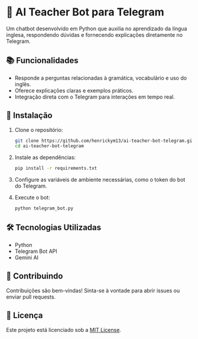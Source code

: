 # 🤖 AI Teacher Bot para Telegram

Um chatbot desenvolvido em Python que auxilia no aprendizado da língua inglesa, respondendo dúvidas e fornecendo explicações diretamente no Telegram.

## 📚 Funcionalidades

- Responde a perguntas relacionadas à gramática, vocabulário e uso do inglês.
- Oferece explicações claras e exemplos práticos.
- Integração direta com o Telegram para interações em tempo real.

## 🚀 Instalação

1. Clone o repositório:

   ```bash
   git clone https://github.com/henrickym13/ai-teacher-bot-telegram.git
   cd ai-teacher-bot-telegram
   ```

2. Instale as dependências:

   ```bash
   pip install -r requirements.txt
   ```

3. Configure as variáveis de ambiente necessárias, como o token do bot do Telegram.

4. Execute o bot:

   ```bash
   python telegram_bot.py
   ```

## 🛠️ Tecnologias Utilizadas

- Python
- Telegram Bot API
- Gemini AI

## 🤝 Contribuindo

Contribuições são bem-vindas! Sinta-se à vontade para abrir issues ou enviar pull requests.

## 📄 Licença

Este projeto está licenciado sob a [MIT License](LICENSE).
